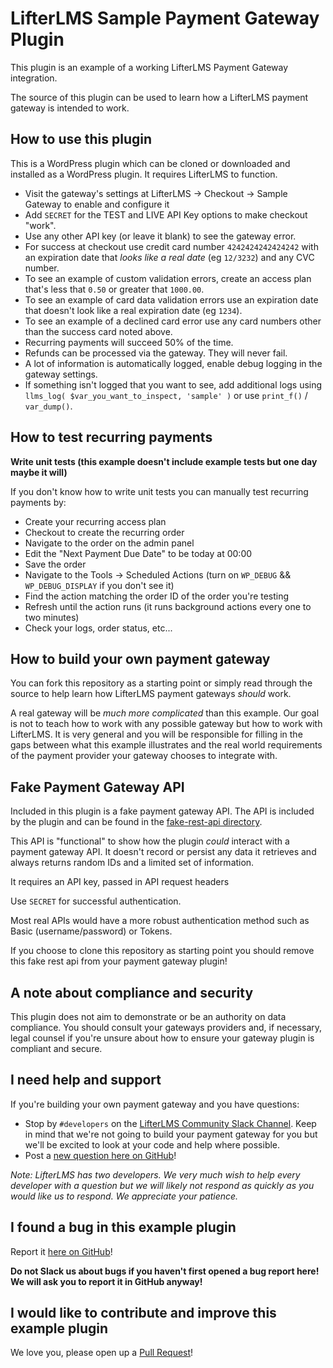 LifterLMS Sample Payment Gateway Plugin
=======================================

This plugin is an example of a working LifterLMS Payment Gateway integration.

The source of this plugin can be used to learn how a LifterLMS payment gateway is intended to work.


## How to use this plugin

This is a WordPress plugin which can be cloned or downloaded and installed as a WordPress plugin. It requires LifterLMS to function.

+ Visit the gateway's settings at LifterLMS -> Checkout -> Sample Gateway to enable and configure it
+ Add `SECRET` for the TEST and LIVE API Key options to make checkout "work".
+ Use any other API key (or leave it blank) to see the gateway error.
+ For success at checkout use credit card number `4242424242424242` with an expiration date that *looks like a real date* (eg `12/3232`) and any CVC number.
+ To see an example of custom validation errors, create an access plan that's less that `0.50` or greater that `1000.00`.
+ To see an example of card data validation errors use an expiration date that doesn't look like a real expiration date (eg `1234`).
+ To see an example of a declined card error use any card numbers other than the success card noted above.
+ Recurring payments will succeed 50% of the time.
+ Refunds can be processed via the gateway. They will never fail.
+ A lot of information is automatically logged, enable debug logging in the gateway settings.
+ If something isn't logged that you want to see, add additional logs using `llms_log( $var_you_want_to_inspect, 'sample' )` or use `print_f()` / `var_dump()`.


## How to test recurring payments

**Write unit tests (this example doesn't include example tests but one day maybe it will)**

If you don't know how to write unit tests you can manually test recurring payments by:

+ Create your recurring access plan
+ Checkout to create the recurring order
+ Navigate to the order on the admin panel
+ Edit the "Next Payment Due Date" to be today at 00:00
+ Save the order
+ Navigate to the Tools -> Scheduled Actions (turn on `WP_DEBUG` && `WP_DEBUG_DISPLAY` if you don't see it)
+ Find the action matching the order ID of the order you're testing
+ Refresh until the action runs (it runs background actions every one to two minutes)
+ Check your logs, order status, etc...


## How to build your own payment gateway

You can fork this repository as a starting point or simply read through the source to help learn how LifterLMS payment gateways *should* work.

A real gateway will be *much more complicated* than this example. Our goal is not to teach how to work with any possible gateway but how to work with LifterLMS. It is very general and you will be responsible for filling in the gaps between what this example illustrates and the real world requirements of the payment provider your gateway chooses to integrate with.


## Fake Payment Gateway API

Included in this plugin is a fake payment gateway API. The API is included by the plugin and can be found in the [fake-rest-api directory](./fake-rest-api).

This API is "functional" to show how the plugin *could* interact with a payment gateway API. It doesn't record or persist any data it retrieves and always
returns random IDs and a limited set of information.

It requires an API key, passed in API request headers

Use `SECRET` for successful authentication.

Most real APIs would have a more robust authentication method such as Basic (username/password) or Tokens.

If you choose to clone this repository as starting point you should remove this fake rest api from your payment gateway plugin!


## A note about compliance and security

This plugin does not aim to demonstrate or be an authority on data compliance. You should consult your gateways providers and, if necessary, legal counsel if you're unsure about how to ensure your gateway plugin is compliant and secure.


## I need help and support

If you're building your own payment gateway and you have questions:

+ Stop by `#developers` on the [LifterLMS Community Slack Channel](https://lifterlms.com/slack). Keep in mind that we're not going to build your payment gateway for you but we'll be excited to look at your code and help where possible.
+ Post a [new question here on GitHub](https://github.com/gocodebox/lifterlms-gateway-sample/issues/new?template=Question.md)!

_Note: LifterLMS has *two developers*. We very much wish to help every developer with a question but we will likely not respond as quickly as you would like us to respond. We appreciate your patience._


## I found a bug in this example plugin

Report it [here on GitHub](https://github.com/gocodebox/lifterlms-gateway-sample/issues/new?template=Bug_Report.md)!

**Do not Slack us about bugs if you haven't first opened a bug report here! We will ask you to report it in GitHub anyway!**


## I would like to contribute and improve this example plugin

We love you, please open up a [Pull Request](https://github.com/gocodebox/lifterlms-gateway-sample/pulls)!
